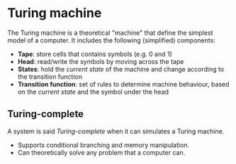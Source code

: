 # Turing machine

The Turing machine is a theoretical "machine" that define the simplest model of a computer. It includes the following (simplified) components:

- **Tape**: store cells that contains symbols (e.g. 0 and 1)
- **Head**: read/write the symbols by moving across the tape
- **States**: hold the *current state* of the machine and change according to the transition function
- **Transition function**: set of rules to determine machine behaviour, based on the *current state* and the symbol under the head

## Turing-complete

A system is said *Turing-complete* when it can simulates a Turing machine.
- Supports conditional branching and memory manipulation.
- Can theoretically solve any problem that a computer can.
